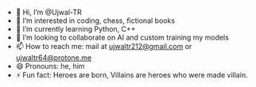 - 👋 Hi, I’m @Ujwal-TR
- 👀 I’m interested in coding, chess, fictional books
- 🌱 I’m currently learning Python, C++
- 💞️ I’m looking to collaborate on AI and custom training my models
- 📫 How to reach me: mail at ujwaltr212@gmail.com or ujwaltr64@protone.me
- 😄 Pronouns: he, him
- ⚡ Fun fact: Heroes are born, Villains are heroes who were made villain.

